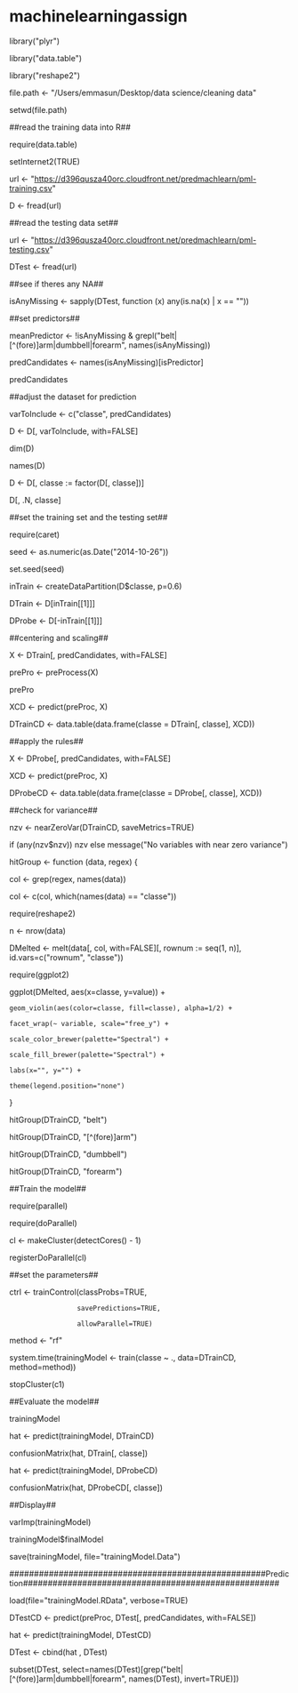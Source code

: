 # machinelearningassign

library("plyr")

library("data.table")

library("reshape2")

file.path <- "/Users/emmasun/Desktop/data science/cleaning data"

setwd(file.path)

##read the training data into R##

require(data.table)

setInternet2(TRUE)

url <- "https://d396qusza40orc.cloudfront.net/predmachlearn/pml-training.csv"

D <- fread(url)

##read the testing data set##

url <- "https://d396qusza40orc.cloudfront.net/predmachlearn/pml-testing.csv"

DTest <- fread(url)

##see if theres any NA##

isAnyMissing <- sapply(DTest, function (x) any(is.na(x) | x == ""))

##set predictors##

meanPredictor <- !isAnyMissing & grepl("belt|[^(fore)]arm|dumbbell|forearm", names(isAnyMissing))

predCandidates <- names(isAnyMissing)[isPredictor]

predCandidates

##adjust the dataset for prediction 

varToInclude <- c("classe", predCandidates)

D <- D[, varToInclude, with=FALSE]

dim(D)

names(D)

D <- D[, classe := factor(D[, classe])]

D[, .N, classe]

##set the training set and the testing set##

require(caret)

seed <- as.numeric(as.Date("2014-10-26"))

set.seed(seed)

inTrain <- createDataPartition(D$classe, p=0.6)

DTrain <- D[inTrain[[1]]]

DProbe <- D[-inTrain[[1]]]

##centering and scaling##

X <- DTrain[, predCandidates, with=FALSE]

prePro <- preProcess(X)

prePro

XCD <- predict(preProc, X)

DTrainCD <- data.table(data.frame(classe = DTrain[, classe], XCD))

##apply the rules##

X <- DProbe[, predCandidates, with=FALSE]

XCD <- predict(preProc, X)

DProbeCD <- data.table(data.frame(classe = DProbe[, classe], XCD))

##check for variance##

nzv <- nearZeroVar(DTrainCD, saveMetrics=TRUE)

if (any(nzv$nzv)) nzv else message("No variables with near zero variance")

hitGroup <- function (data, regex) {
  
  col <- grep(regex, names(data))
  
  col <- c(col, which(names(data) == "classe"))
  
  require(reshape2)
  
  n <- nrow(data)
  
  DMelted <- melt(data[, col, with=FALSE][, rownum := seq(1, n)], id.vars=c("rownum", "classe"))
  
  require(ggplot2)
  
  ggplot(DMelted, aes(x=classe, y=value)) +
    
    geom_violin(aes(color=classe, fill=classe), alpha=1/2) +
    
    facet_wrap(~ variable, scale="free_y") +
    
    scale_color_brewer(palette="Spectral") +
    
    scale_fill_brewer(palette="Spectral") +
    
    labs(x="", y="") +
    
    theme(legend.position="none")
}

hitGroup(DTrainCD, "belt")

hitGroup(DTrainCD, "[^(fore)]arm")

hitGroup(DTrainCD, "dumbbell")

hitGroup(DTrainCD, "forearm")

##Train the model##

require(parallel)

require(doParallel)

cl <- makeCluster(detectCores() - 1)

registerDoParallel(cl)

##set the parameters##

ctrl <- trainControl(classProbs=TRUE,

                     savePredictions=TRUE,

                     allowParallel=TRUE)

method <- "rf"

system.time(trainingModel <- train(classe ~ ., data=DTrainCD, method=method))

stopCluster(c1)

##Evaluate the model##

trainingModel

hat <- predict(trainingModel, DTrainCD)

confusionMatrix(hat, DTrain[, classe])

hat <- predict(trainingModel, DProbeCD)

confusionMatrix(hat, DProbeCD[, classe])

##Display##

varImp(trainingModel)

trainingModel$finalModel

save(trainingModel, file="trainingModel.Data")

####################################################Prediction####################################################

load(file="trainingModel.RData", verbose=TRUE)

DTestCD <- predict(preProc, DTest[, predCandidates, with=FALSE])

hat <- predict(trainingModel, DTestCD)

DTest <- cbind(hat , DTest)

subset(DTest, select=names(DTest)[grep("belt|[^(fore)]arm|dumbbell|forearm", names(DTest), invert=TRUE)])



